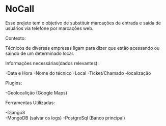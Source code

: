 # NoCall

Esse prejeto tem o objetivo de substituir marcações de entrada e saída de usuários via telefone
por marcações web.


Contexto:

Técnicos de diversas empresas ligam para dizer que estão acessando ou saindo de um determinado local.


Informações necessárias(dados relevantes):

-Data e Hora
-Nome do técnico
-Local
-Ticket/Chamado
-localização


Plugins:

-Geolocalição (Google Maps)


Ferramentas Utilizadas:

-Django3    
-MongoDB (salvar os logs)
-PostgreSql (Banco principal)

